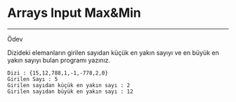 # Arrays Input Max&Min

---
Ödev

Dizideki elemanların girilen sayıdan küçük en yakın sayıyı ve en büyük en yakın sayıyı bulan programı yazınız.
```
Dizi : {15,12,788,1,-1,-778,2,0}
Girilen Sayı : 5
Girilen sayıdan küçük en yakın sayı : 2
Girilen sayıdan büyük en yakın sayı : 12
```
